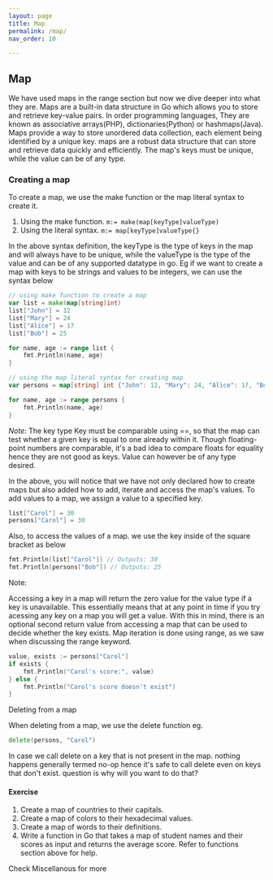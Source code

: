 ```yaml
---
layout: page
title: Map
permalink: /map/
nav_order: 10

---
```




## Map

We have used maps in the range section but now we dive deeper into what they are. Maps are a built-in data structure in Go which allows you to store and retrieve key-value pairs. In order programming languages, They are known as associative arrays(PHP), dictionaries(Python) or hashmaps(Java). Maps provide a way to store unordered data collection, each element being identified by a unique key. maps are a robust data structure that can store and retrieve data quickly and efficiently. The map's keys must be unique, while the value can be of any type.

### Creating a map
To create a map, we use the make function or the map literal syntax to create it.
1. Using the make function. 
`m:= make(map[keyType]valueType)`
2. Using the literal syntax.
`m:= map[keyType]valueType{}`

In the above syntax definition, the keyType is the type of keys in the map and will always have to be unique, while the valueType is the type of the value and can be of any supported datatype in go.  Eg if we want to create a map with keys to be strings and values to be integers, we can use the syntax below
```go
// using make function to create a map
var list = make(map[string]int)
list["John"] = 12
list["Mary"] = 24
list["Alice"] = 17
list["Bob"] = 25

for name, age := range list {
    fmt.Println(name, age)
}

// using the map literal syntax for creating map
var persons = map[string] int {"John": 12, "Mary": 24, "Alice": 17, "Bob": 25}

for name, age := range persons {
    fmt.Println(name, age)
}

```
*Note:* The key type Key must be comparable using ==, so that the map can test whether a given key is equal to one already within it.
Though floating-point numbers are comparable, it's a bad idea to compare floats for equality hence they are not good as keys. Value can however be of any type desired.

In the above, you will notice that we have not only declared how to create maps but also added how to add, iterate and access the map's values. To add values to a map, we assign a value to a specified key. 

```go
list["Carol"] = 30
persons["Carol"] = 30
```

Also, to access the values of a map.  we use the key inside of the square bracket as below
```go
fmt.Println(list["Carol"]) // Outputs: 30
fmt.Println(persons["Bob"]) // Outputs: 25
```
Note:

Accessing a key in a map will return the zero value for the value type if a key is unavailable. This essentially means that at any point in time if you try acessing any key on a map you will get a value. With this in mind, there is an optional second return value from accessing a map that can be used to decide whether the key exists. Map iteration is done using range, as we saw when discussing the range keyword.

```go
value, exists := persons["Carol"]
if exists {
    fmt.Println("Carol's score:", value)
} else {
    fmt.Println("Carol's score doesn't exist")
}
```
Deleting from a map

When deleting from a map, we use the delete function  eg.
```go
delete(persons, "Carol")
```
In case we call delete on a key that is not present in the map. nothing happens generally termed no-op hence it's safe to call delete even on keys that don't exist. question is why will you want to do that?

#### Exercise

1. Create a map of countries to their capitals.
2. Create a map of colors to their hexadecimal values.
3. Create a map of words to their definitions.
4.  Write a function in Go that takes a map of student names and their scores as input and returns the average score.  Refer to functions section above for help.

Check  Miscellanous for more

